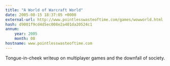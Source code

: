 ```yaml
---
title: "A World of Warcraft World"
date: 2005-08-15 18:37:05 +0000
external-url: http://www.pointlesswasteoftime.com/games/wowworld.html
hash: d9001f9cd4d5ec008e2a401da20524c1
annum:
    year: 2005
    month: 08
hostname: www.pointlesswasteoftime.com
---
```


Tongue-in-cheek writeup on multiplayer games and the downfall of society.
